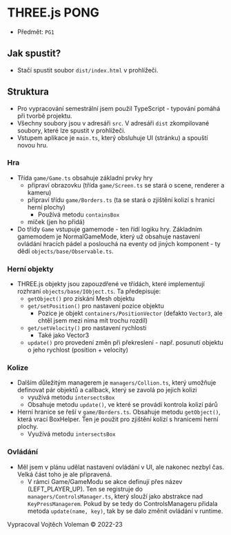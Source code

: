 # THREE.js PONG

- Předmět: `PG1`

## Jak spustit?
- Stačí spustit soubor `dist/index.html` v prohlížeči.

## Struktura

- Pro vypracování semestrální jsem použil TypeScript - typování pomáhá při tvorbě projektu.
- Všechny soubory jsou v adresáři `src`. V adresáři `dist` zkompilované soubory, které lze spustit v prohlížeči.
- Vstupem aplikace je `main.ts`, který obsluhuje UI (stránku) a spouští novou hru.

### Hra
- Třída `game/Game.ts` obsahuje základní prvky hry
	- připraví obrazovku (třída `game/Screen.ts` se stará o scene, renderer a
	  kameru)
	- připraví třídu `game/Borders.ts` (ta se stará o zjištění kolizí s hranicí herní plochy)
		- Používá metodu `containsBox`
	- míček (jen ho přidá)
- Do třídy `Game` vstupuje gamemode - ten řídí logiku hry. Základním gamemodem je NormalGameMode, který už obsahuje
  nastavení ovládání hracích pádel a poslouchá na eventy od jiných komponent - ty dědí `objects/base/Observable.ts`.

### Herní objekty
- THREE.js objekty jsou zapouzdřené ve třídách, které implementují rozhraní `objects/base/IObject.ts`. Ta předepisuje:
	- `getObject()` pro získání Mesh objektu
	- `get/setPosition()` pro nastavení pozice objektu
		- Pozice je objekt `containers/PositionVector` (defakto `Vector3`, ale chtěl jsem mezi nima mít trochu rozdíl)
	- `get/setVelocity()` pro nastavení rychlosti
		- Také jako Vector3
	- `update()` pro provedení změn při překreslení - např. posunutí objektu o jeho rychlost (position + velocity)

### Kolize
- Dalším důležitým managerem je `managers/Collion.ts`, který umožňuje definovat pár objektů a callback, který se zavolá
  po jejich kolizi
	- využívá metodu `intersectsBox`
	- Obsahuje metodu `update()`, ve které se provádí kontrola kolizí párů
- Herní hranice se řeší v `game/Borders.ts`. Obsahuje metodu `getObject()`, která vrací BoxHelper. Ten je použit pro
  zjištění kolizí s hranicemi herní plochy.
	- Využívá metodu `intersectsBox`

### Ovládání
- Měl jsem v plánu udělat nastavení ovládání v UI, ale nakonec nezbyl čas. Velká část toho je ale připravená.
	- V rámci Game/GameModu se akce definují přes název (LEFT_PLAYER_UP). Ten se registruje
	  do `managers/ControlsManager.ts`, který slouží jako abstrakce nad `KeyPressManagerem`. Pokud by se tedy do
	  ControlsManageru přidala metoda `update(name, key)`, tak by se dalo změnit ovládání v runtime.

Vypracoval Vojtěch Voleman &copy; 2022-23